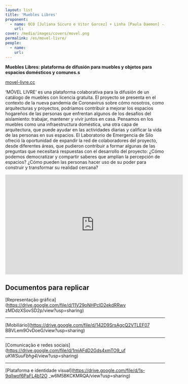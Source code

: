 ```yaml
---
layout: list
title: 'Muebles Libres'
proponent:
  - name: OCO [Juliana Sicuro e Vitor Garcez] + Linha [Paula Daemon] - Rio de Janeiro 
    url: 
cover: /media/images/covers/movel.png
permalink: /es/movel-livre/
people:
  - name: 
    url: 
---
```



**Muebles Libres: plataforma de difusión para muebles y objetos para espacios domésticos y comunes.s**

[movel-livre.cc](https://www.movel-livre.cc/)
  
‘MÓVEL LIVRE’ es una plataforma colaborativa para la difusión de un catálogo de muebles con licencia gratuita. El proyecto se presenta en el contexto de la nueva pandemia de Coronavirus sobre cómo nosotros, como arquitecturas y proyectos, podríamos contribuir a mejorar los espacios hogareños de las personas que enfrentan algunos de los desafíos del aislamiento: trabajar, mantener y vivir juntos en casa. Pensamos en los muebles como una infraestructura doméstica, una otra capa de arquitectura, que puede ayudar en las actividades diarias y calificar la vida de las personas en sus espacios. El Laboratorio de Emergencia de Silo ofreció la oportunidad de expandir la red de colaboradores del proyecto, desde diferentes áreas, que pudieron contribuir a formar algunas de las preguntas que necesitará respuestas con el desarrollo del proyecto: ¿Cómo podemos democratizar y compartir saberes que amplían la percepción de espacios? ¿Cómo pueden las personas hacer uso de su poder para construir y transformar su realidad cercana?

<div class="video-wrapper video-wrapper-16x9">
<iframe width="560" height="315" src="https://www.youtube.com/embed/zm3WHE2QP6c" frameborder="0" allow="accelerometer; autoplay; encrypted-media; gyroscope; picture-in-picture" allowfullscreen></iframe>
</div>


## Documentos para replicar 


[Representação gráfica](https://drive.google.com/file/d/11V29oNHPcID2ekdRRwv zMDdzXSovSD2p/view?usp=sharing)
  
  ---
    
[Mobiliário](https://drive.google.com/file/d/142D9SrsAgcQ2VTLEF07 BBVLem9OvDoeG/view?usp=sharing)
  
  ---
    
[Comunicação e redes sociais](https://drive.google.com/file/d/1miAFdD2Gds4xmTO9_uf _uKWSuuFbhg4_/view?usp=sharing)
  
  ---
    
[Plataforma e identidade visual](https://drive.google.com/file/d/1s-9qlIwof6PaFL4b12O _w6M5BKCKMRQA/view?usp=sharing) 
